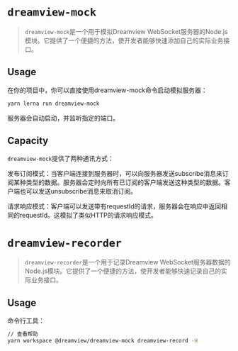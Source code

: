 # `dreamview-mock`

> `dreamview-mock`是一个用于模拟Dreamview WebSocket服务器的Node.js模块。它提供了一个便捷的方法，使开发者能够快速添加自己的实际业务接口。

## Usage

在你的项目中，你可以直接使用dreamview-mock命令启动模拟服务器：
```bash
yarn lerna run dreamview-mock
```
服务器会自动启动，并监听指定的端口。

## Capacity
`dreamview-mock`提供了两种通讯方式：

发布订阅模式：当客户端连接到服务器时，可以向服务器发送subscribe消息来订阅某种类型的数据。服务器会定时向所有已订阅的客户端发送这种类型的数据。客户端也可以发送unsubscribe消息来取消订阅。

请求响应模式：客户端可以发送带有requestId的请求，服务器会在响应中返回相同的requestId。这模拟了类似HTTP的请求响应模式。

# `dreamview-recorder`

> `dreamview-recorder`是一个用于记录Dreamview WebSocket服务器数据的Node.js模块。它提供了一个便捷的方法，使开发者能够快速记录自己的实际业务接口。

## Usage

命令行工具：
```bash
// 查看帮助
yarn workspace @dreamview/dreamview-mock dreamview-record -H
```
